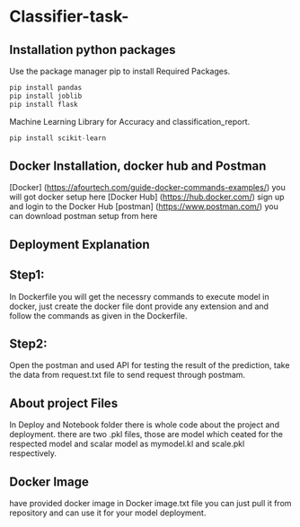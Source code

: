 # Classifier-task-

## Installation python packages

Use the package manager pip to install Required Packages.
```python
pip install pandas
pip install joblib
pip install flask
```
Machine Learning Library for Accuracy and classification_report.
```python
pip install scikit-learn
```
## Docker Installation, docker hub and Postman

[Docker]        (https://afourtech.com/guide-docker-commands-examples/) you will got docker setup here
[Docker Hub] (https://hub.docker.com/) sign up and login to the Docker Hub 
[postman]      (https://www.postman.com/) you can download postman setup from here

## Deployment Explanation 
## Step1:
In Dockerfile you will get the necessry commands to execute model in docker, just create the docker file
dont provide any extension and and follow the commands as given in the Dockerfile. 
## Step2:
Open the postman and used  API for testing the result of the prediction, take the data from request.txt 
file to send request through postmam.

## About project Files 
In Deploy and Notebook folder there is whole code about the project and deployment.
there are two .pkl files, those are model which ceated for the respected model and scalar model as 
mymodel.kl and scale.pkl respectively.

## Docker Image
have provided docker image in Docker image.txt file you can just pull it from repository and can use 
it for your model deployment. 






